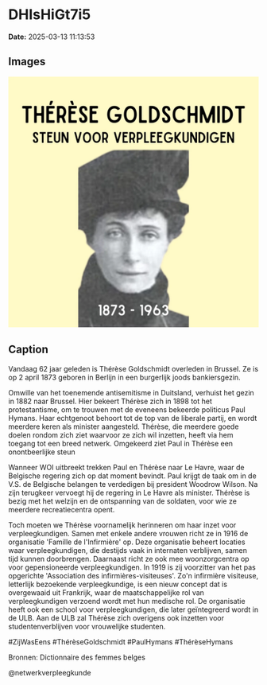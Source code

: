 # DHIsHiGt7i5

**Date:** 2025-03-13 11:13:53

## Images

![Image](../images/DHIsHiGt7i5_0.webp)

## Caption

Vandaag 62 jaar geleden is Thérèse Goldschmidt overleden in Brussel. Ze is op 2 april 1873 geboren in Berlijn in een burgerlijk joods bankiersgezin. 

Omwille van het toenemende antisemitisme in Duitsland, verhuist het gezin in 1882 naar Brussel. Hier bekeert Thérèse zich in 1898 tot het protestantisme, om te trouwen met de eveneens bekeerde politicus Paul Hymans. Haar echtgenoot behoort tot de top van de liberale partij, en wordt meerdere keren als minister aangesteld. Thérèse, die meerdere goede doelen rondom zich ziet waarvoor ze zich wil inzetten, heeft via hem toegang tot een breed netwerk. Omgekeerd ziet Paul in Thérèse een onontbeerlijke steun 

Wanneer WOI uitbreekt trekken Paul en Thérèse naar Le Havre, waar de Belgische regering zich op dat moment bevindt. Paul krijgt de taak om in de V.S. de Belgische belangen te verdedigen bij president Woodrow Wilson. Na zijn terugkeer vervoegt hij de regering in Le Havre als minister. Thérèse is bezig met het welzijn en de ontspanning van de soldaten, voor wie ze meerdere recreatiecentra opent. 

Toch moeten we Thérèse voornamelijk herinneren om haar inzet voor verpleegkundigen. Samen met enkele andere vrouwen richt ze in 1916 de organisatie 'Famille de l'Infirmière' op. Deze organisatie beheert locaties waar verpleegkundigen, die destijds vaak in internaten verblijven, samen tijd kunnen doorbrengen. Daarnaast richt ze ook mee woonzorgcentra op voor gepensioneerde verpleegkundigen. In 1919 is zij voorzitter van het pas opgerichte 'Association des infirmières-visiteuses'. Zo'n infirmière visiteuse, letterlijk bezoekende verpleegkundige, is een nieuw concept dat is overgewaaid uit Frankrijk, waar de maatschappelijke rol van verpleegkundigen verzoend wordt met hun medische rol. De organisatie heeft ook een school voor verpleegkundigen, die later geïntegreerd wordt in de ULB. Aan de ULB zal Thérèse zich overigens ook inzetten voor studentenverblijven voor vrouwelijke studenten.

#ZijWasEens #ThérèseGoldschmidt #PaulHymans #ThérèseHymans

Bronnen: Dictionnaire des femmes belges

@netwerkverpleegkunde

